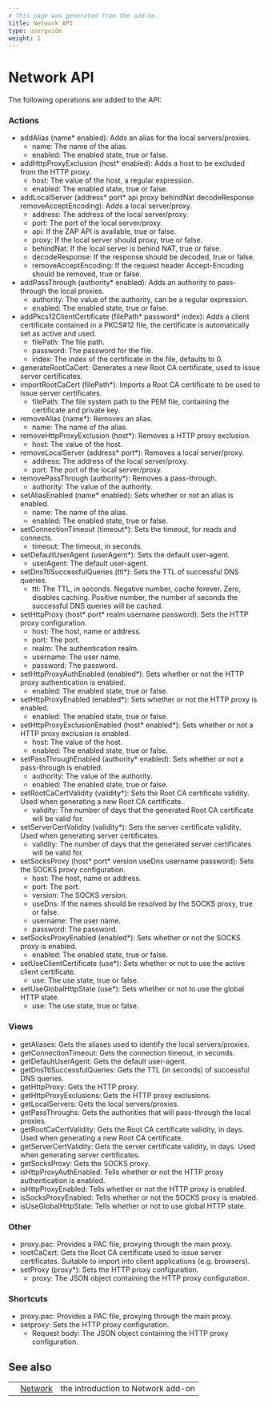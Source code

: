 ```yaml
---
# This page was generated from the add-on.
title: Network API
type: userguide
weight: 1
---
```


# Network API

The following operations are added to the API:

### Actions

* addAlias (name\* enabled): Adds an alias for the local servers/proxies.
    * name: The name of the alias.
    * enabled: The enabled state, true or false.
* addHttpProxyExclusion (host\* enabled): Adds a host to be excluded from the HTTP proxy.
    * host: The value of the host, a regular expression.
    * enabled: The enabled state, true or false.
* addLocalServer (address\* port\* api proxy behindNat decodeResponse removeAcceptEncoding): Adds a local server/proxy.
    * address: The address of the local server/proxy.
    * port: The port of the local server/proxy.
    * api: If the ZAP API is available, true or false.
    * proxy: If the local server should proxy, true or false.
    * behindNat: If the local server is behind NAT, true or false.
    * decodeResponse: If the response should be decoded, true or false.
    * removeAcceptEncoding: If the request header Accept-Encoding should be removed, true or false.
* addPassThrough (authority\* enabled): Adds an authority to pass-through the local proxies.
    * authority: The value of the authority, can be a regular expression.
    * enabled: The enabled state, true or false.
* addPkcs12ClientCertificate (filePath\* password\* index): Adds a client certificate contained in a PKCS#12 file, the certificate is automatically set as active and used.
    * filePath: The file path.
    * password: The password for the file.
    * index: The index of the certificate in the file, defaults to 0.
* generateRootCaCert: Generates a new Root CA certificate, used to issue server certificates.
* importRootCaCert (filePath\*): Imports a Root CA certificate to be used to issue server certificates.
    * filePath: The file system path to the PEM file, containing the certificate and private key.
* removeAlias (name\*): Removes an alias.
    * name: The name of the alias.
* removeHttpProxyExclusion (host\*): Removes a HTTP proxy exclusion.
    * host: The value of the host.
* removeLocalServer (address\* port\*): Removes a local server/proxy.
    * address: The address of the local server/proxy.
    * port: The port of the local server/proxy.
* removePassThrough (authority\*): Removes a pass-through.
    * authority: The value of the authority.
* setAliasEnabled (name\* enabled): Sets whether or not an alias is enabled.
    * name: The name of the alias.
    * enabled: The enabled state, true or false.
* setConnectionTimeout (timeout\*): Sets the timeout, for reads and connects.
    * timeout: The timeout, in seconds.
* setDefaultUserAgent (userAgent\*): Sets the default user-agent.
    * userAgent: The default user-agent.
* setDnsTtlSuccessfulQueries (ttl\*): Sets the TTL of successful DNS queries.
    * ttl: The TTL, in seconds. Negative number, cache forever. Zero, disables caching. Positive number, the number of seconds the successful DNS queries will be cached.
* setHttpProxy (host\* port\* realm username password): Sets the HTTP proxy configuration.
    * host: The host, name or address.
    * port: The port.
    * realm: The authentication realm.
    * username: The user name.
    * password: The password.
* setHttpProxyAuthEnabled (enabled\*): Sets whether or not the HTTP proxy authentication is enabled.
    * enabled: The enabled state, true or false.
* setHttpProxyEnabled (enabled\*): Sets whether or not the HTTP proxy is enabled.
    * enabled: The enabled state, true or false.
* setHttpProxyExclusionEnabled (host\* enabled\*): Sets whether or not a HTTP proxy exclusion is enabled.
    * host: The value of the host.
    * enabled: The enabled state, true or false.
* setPassThroughEnabled (authority\* enabled): Sets whether or not a pass-through is enabled.
    * authority: The value of the authority.
    * enabled: The enabled state, true or false.
* setRootCaCertValidity (validity\*): Sets the Root CA certificate validity. Used when generating a new Root CA certificate.
    * validity: The number of days that the generated Root CA certificate will be valid for.
* setServerCertValidity (validity\*): Sets the server certificate validity. Used when generating server certificates.
    * validity: The number of days that the generated server certificates will be valid for.
* setSocksProxy (host\* port\* version useDns username password): Sets the SOCKS proxy configuration.
    * host: The host, name or address.
    * port: The port.
    * version: The SOCKS version.
    * useDns: If the names should be resolved by the SOCKS proxy, true or false.
    * username: The user name.
    * password: The password.
* setSocksProxyEnabled (enabled\*): Sets whether or not the SOCKS proxy is enabled.
    * enabled: The enabled state, true or false.
* setUseClientCertificate (use\*): Sets whether or not to use the active client certificate.
    * use: The use state, true or false.
* setUseGlobalHttpState (use\*): Sets whether or not to use the global HTTP state.
    * use: The use state, true or false.

### Views

* getAliases: Gets the aliases used to identify the local servers/proxies.
* getConnectionTimeout: Gets the connection timeout, in seconds.
* getDefaultUserAgent: Gets the default user-agent.
* getDnsTtlSuccessfulQueries: Gets the TTL (in seconds) of successful DNS queries.
* getHttpProxy: Gets the HTTP proxy.
* getHttpProxyExclusions: Gets the HTTP proxy exclusions.
* getLocalServers: Gets the local servers/proxies.
* getPassThroughs: Gets the authorities that will pass-through the local proxies.
* getRootCaCertValidity: Gets the Root CA certificate validity, in days. Used when generating a new Root CA certificate.
* getServerCertValidity: Gets the server certificate validity, in days. Used when generating server certificates.
* getSocksProxy: Gets the SOCKS proxy.
* isHttpProxyAuthEnabled: Tells whether or not the HTTP proxy authentication is enabled.
* isHttpProxyEnabled: Tells whether or not the HTTP proxy is enabled.
* isSocksProxyEnabled: Tells whether or not the SOCKS proxy is enabled.
* isUseGlobalHttpState: Tells whether or not to use global HTTP state.

### Other

* proxy.pac: Provides a PAC file, proxying through the main proxy.
* rootCaCert: Gets the Root CA certificate used to issue server certificates. Suitable to import into client applications (e.g. browsers).
* setProxy (proxy\*): Sets the HTTP proxy configuration.
    * proxy: The JSON object containing the HTTP proxy configuration.

### Shortcuts

* proxy.pac: Provides a PAC file, proxying through the main proxy.
* setproxy: Sets the HTTP proxy configuration.
    * Request body: The JSON object containing the HTTP proxy configuration.

## See also

|   |                                          |                                    |
|---|------------------------------------------|------------------------------------|
|   | [Network](/docs/desktop/addons/network/) | the introduction to Network add-on |
